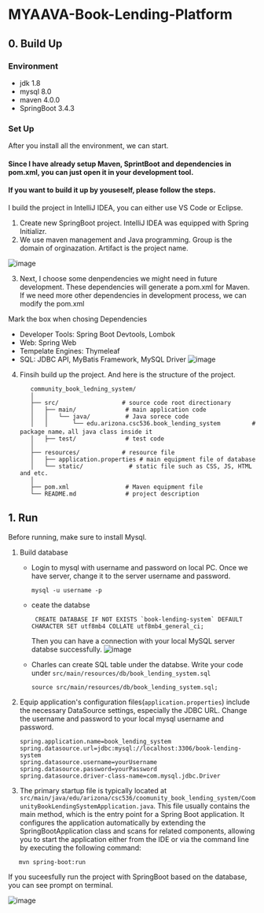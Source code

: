 # MYAAVA-Book-Lending-Platform

## 0. Build Up
### Environment
- jdk 1.8
- mysql 8.0
- maven 4.0.0
- SpringBoot 3.4.3

### Set Up
After you install all the environment, we can start.
#### Since I have already setup Maven, SprintBoot and dependencies in pom.xml, you can just open it in your development tool. 
#### If you want to build it up by youseself, please follow the steps.
I build the project in IntelliJ IDEA, you can either use VS Code or Eclipse.
1. Create new SpringBoot project. IntelliJ IDEA was equipped with Spring Initializr.
2. We use maven management and Java programming. Group is the domain of orginazation. Artifact is the project name.

![image](https://github.com/user-attachments/assets/6c46703f-2c33-4893-a4b1-b2352697b7df)



3. Next, I choose some denpendencies we might need in future development. These dependencies will generate a pom.xml for Maven. If we need more other dependencies in development process, we can modify the pom.xml
   
  Mark the box when chosing Dependencies
  - Developer Tools: Spring Boot Devtools, Lombok
  - Web: Spring Web
  - Tempelate Engines: Thymeleaf
  - SQL: JDBC API, MyBatis Framework, MySQL Driver
![image](https://github.com/user-attachments/assets/a23f4bf8-6507-419c-b91c-f873849dd831)

  
4. Finsih build up the project. And here is the structure of the project.
   ```
      community_book_ledning_system/
      │
      ├── src/                  # source code root directionary
      │   ├── main/              # main application code
      │   │   └── java/          # Java sorece code
      │   │       └── edu.arizona.csc536.book_lending_system         # package name，all java class inside it
      │   ├── test/              # test code
      │
      ├── resources/            # resource file
      │   ├── application.properties # main equipment file of database
      │   └── static/             # static file such as CSS, JS, HTML and etc.
      │
      ├── pom.xml                # Maven equipment file
      └── README.md              # project description
   ```

## 1. Run
Before running, make sure to install Mysql.
1. Build database
   -  Login to mysql with username and password on local PC. Once we have server, change it to the server username and password.
      ```
      mysql -u username -p
      ```
   - ceate the databse
     ```
      CREATE DATABASE IF NOT EXISTS `book-lending-system` DEFAULT CHARACTER SET utf8mb4 COLLATE utf8mb4_general_ci;
     ```
     Then you can have a connection with your local MySQL server databse successfully.
     ![image](https://github.com/user-attachments/assets/2cfcfdba-6f6e-4189-9e82-da4ab815eddd)

   - Charles can create SQL table under the databse. Write your code under `src/main/resources/db/book_lending_system.sql`
     ```
     source src/main/resources/db/book_lending_system.sql;
     ```
2. Equip application's configuration files(`application.properties`) include the necessary DataSource settings, especially the JDBC URL. Change the username and password to your local mysql username and password.
   ```
   spring.application.name=book_lending_system
   spring.datasource.url=jdbc:mysql://localhost:3306/book-lending-system
   spring.datasource.username=yourUsername
   spring.datasource.password=yourPassword
   spring.datasource.driver-class-name=com.mysql.jdbc.Driver
   ```
   
4. The primary startup file is typically located at `src/main/java/edu/arizona/csc536/coomunity_book_lending_system/CoomunityBookLendingSystemApplication.java`. This file usually contains the main method, which is the entry point for a Spring Boot application. It configures the application automatically by extending the SpringBootApplication class and scans for related components, allowing you to start the application either from the IDE or via the command line by executing the following command:
```
   mvn spring-boot:run
```
If you suceesfully run the project with SpringBoot based on the database, you can see prompt on terminal.

![image](https://github.com/user-attachments/assets/fcf0914f-9775-4877-8e76-32a4955207dd)

   
